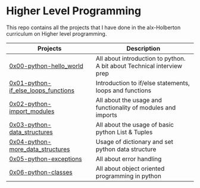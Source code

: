 # Higher Level Programming
This repo contains all the projects that I have done in the alx-Holberton curriculum on Higher level programming.

| Projects | Description |
| -------- | ----------- | 
| [0x00-python-hello_world](0x00-python-hello_world) | All about introduction to python. A bit about Technical interview prep | 
| [0x01-python-if_else_loops_functions](0x01-python-if_else_loops_functions) | Introduction to if/else statements, loops and functions | 
| [0x02-python-import_modules](0x02-python-import_modules) | All about the usage and functionality of modules and imports |
| [0x03-python-data_structures](0x03-python-data_structures) | All about the usage of basic python List & Tuples  |
| [0x04-python-more_data_structures](0x04-python-more_data_structures) | Usage of dictionary and set python data structure |
| [0x05-python-exceptions](0x05-python-exceptions) | All about error handling |
| [0x06-python-classes](0x06-python-classes) | All about object oriented programming in python |
